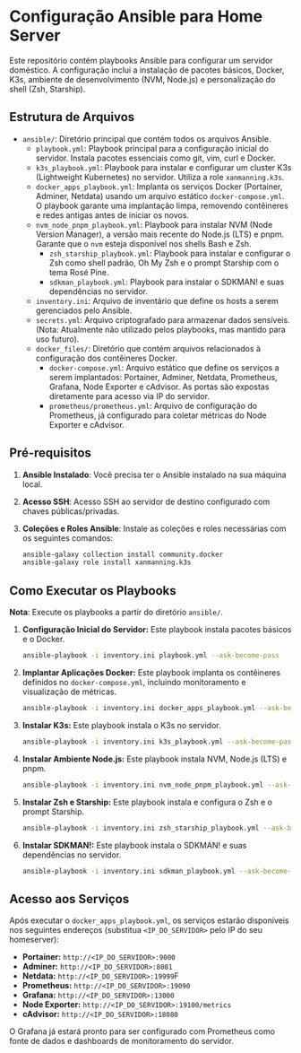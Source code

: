 # Configuração Ansible para Home Server

Este repositório contém playbooks Ansible para configurar um servidor doméstico. A configuração inclui a instalação de pacotes básicos, Docker, K3s, ambiente de desenvolvimento (NVM, Node.js) e personalização do shell (Zsh, Starship).

## Estrutura de Arquivos

- `ansible/`: Diretório principal que contém todos os arquivos Ansible.
  - `playbook.yml`: Playbook principal para a configuração inicial do servidor. Instala pacotes essenciais como git, vim, curl e Docker.
  - `k3s_playbook.yml`: Playbook para instalar e configurar um cluster K3s (Lightweight Kubernetes) no servidor. Utiliza a role `xanmanning.k3s`.
  - `docker_apps_playbook.yml`: Implanta os serviços Docker (Portainer, Adminer, Netdata) usando um arquivo estático `docker-compose.yml`. O playbook garante uma implantação limpa, removendo contêineres e redes antigas antes de iniciar os novos.
  - `nvm_node_pnpm_playbook.yml`: Playbook para instalar NVM (Node Version Manager), a versão mais recente do Node.js (LTS) e pnpm. Garante que o `nvm` esteja disponível nos shells Bash e Zsh.
    - `zsh_starship_playbook.yml`: Playbook para instalar e configurar o Zsh como shell padrão, Oh My Zsh e o prompt Starship com o tema Rosé Pine.
    - `sdkman_playbook.yml`: Playbook para instalar o SDKMAN! e suas dependências no servidor.
  - `inventory.ini`: Arquivo de inventário que define os hosts a serem gerenciados pelo Ansible.
  - `secrets.yml`: Arquivo criptografado para armazenar dados sensíveis. (Nota: Atualmente não utilizado pelos playbooks, mas mantido para uso futuro).
  - `docker_files/`: Diretório que contém arquivos relacionados à configuração dos contêineres Docker.
    - `docker-compose.yml`: Arquivo estático que define os serviços a serem implantados: Portainer, Adminer, Netdata, Prometheus, Grafana, Node Exporter e cAdvisor. As portas são expostas diretamente para acesso via IP do servidor.
    - `prometheus/prometheus.yml`: Arquivo de configuração do Prometheus, já configurado para coletar métricas do Node Exporter e cAdvisor.

## Pré-requisitos

1. **Ansible Instalado**: Você precisa ter o Ansible instalado na sua máquina local.
2. **Acesso SSH**: Acesso SSH ao servidor de destino configurado com chaves públicas/privadas.
3. **Coleções e Roles Ansible**: Instale as coleções e roles necessárias com os seguintes comandos:

    ```bash
    ansible-galaxy collection install community.docker
    ansible-galaxy role install xanmanning.k3s
    ```

## Como Executar os Playbooks

**Nota**: Execute os playbooks a partir do diretório `ansible/`.

1. **Configuração Inicial do Servidor:**
    Este playbook instala pacotes básicos e o Docker.

    ```bash
    ansible-playbook -i inventory.ini playbook.yml --ask-become-pass
    ```

2. **Implantar Aplicações Docker:**
    Este playbook implanta os contêineres definidos no `docker-compose.yml`, incluindo monitoramento e visualização de métricas.

    ```bash
    ansible-playbook -i inventory.ini docker_apps_playbook.yml --ask-become-pass
    ```

3. **Instalar K3s:**
    Este playbook instala o K3s no servidor.

    ```bash
    ansible-playbook -i inventory.ini k3s_playbook.yml --ask-become-pass
    ```

4. **Instalar Ambiente Node.js:**
    Este playbook instala NVM, Node.js (LTS) e pnpm.

    ```bash
    ansible-playbook -i inventory.ini nvm_node_pnpm_playbook.yml --ask-become-pass
    ```

5. **Instalar Zsh e Starship:**
    Este playbook instala e configura o Zsh e o prompt Starship.

    ```bash
    ansible-playbook -i inventory.ini zsh_starship_playbook.yml --ask-become-pass
    ```

6. **Instalar SDKMAN!:**
    Este playbook instala o SDKMAN! e suas dependências no servidor.

    ```bash
    ansible-playbook -i inventory.ini sdkman_playbook.yml --ask-become-pass
    ```

## Acesso aos Serviços

Após executar o `docker_apps_playbook.yml`, os serviços estarão disponíveis nos seguintes endereços (substitua `<IP_DO_SERVIDOR>` pelo IP do seu homeserver):

- **Portainer:** `http://<IP_DO_SERVIDOR>:9000`
- **Adminer:** `http://<IP_DO_SERVIDOR>:8081`
- **Netdata:** `http://<IP_DO_SERVIDOR>:19999`F
- **Prometheus:** `http://<IP_DO_SERVIDOR>:19090`
- **Grafana:** `http://<IP_DO_SERVIDOR>:13000`
- **Node Exporter:** `http://<IP_DO_SERVIDOR>:19100/metrics`
- **cAdvisor:** `http://<IP_DO_SERVIDOR>:18080`

O Grafana já estará pronto para ser configurado com Prometheus como fonte de dados e dashboards de monitoramento do servidor.
